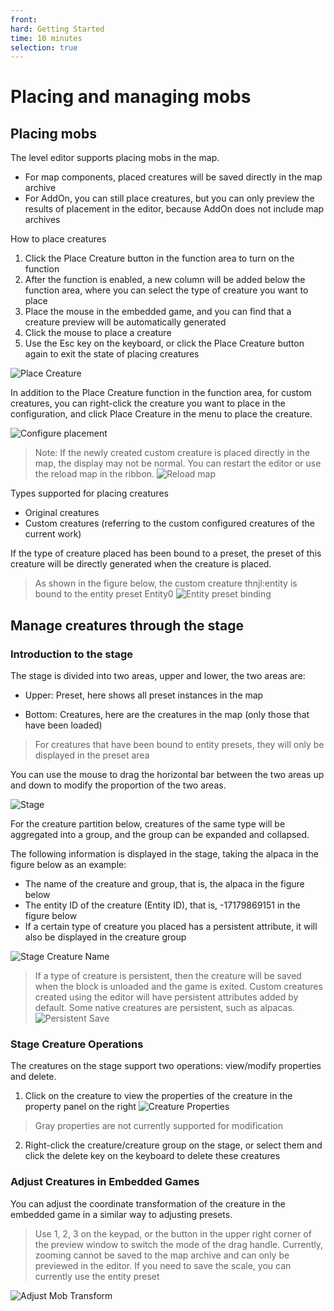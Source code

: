 ```yaml
--- 
front: 
hard: Getting Started 
time: 10 minutes 
selection: true 
--- 
```


# Placing and managing mobs 

## Placing mobs 

The level editor supports placing mobs in the map. 

- For map components, placed creatures will be saved directly in the map archive 
- For AddOn, you can still place creatures, but you can only preview the results of placement in the editor, because AddOn does not include map archives 

How to place creatures 

1. Click the Place Creature button in the function area to turn on the function 
2. After the function is enabled, a new column will be added below the function area, where you can select the type of creature you want to place 
3. Place the mouse in the embedded game, and you can find that a creature preview will be automatically generated 
4. Click the mouse to place a creature 
5. Use the Esc key on the keyboard, or click the Place Creature button again to exit the state of placing creatures 

![Place Creature](./images/fzsw.gif) 

In addition to the Place Creature function in the function area, for custom creatures, you can right-click the creature you want to place in the configuration, and click Place Creature in the menu to place the creature. 

![Configure placement](./images/pzfz.png) 

> Note: If the newly created custom creature is placed directly in the map, the display may not be normal. You can restart the editor or use the reload map in the ribbon. 
![Reload map](./images/czdt.png) 

Types supported for placing creatures 

- Original creatures 
- Custom creatures (referring to the custom configured creatures of the current work) 

If the type of creature placed has been bound to a preset, the preset of this creature will be directly generated when the creature is placed. 

> As shown in the figure below, the custom creature thnjl:entity is bound to the entity preset Entity0 
![Entity preset binding](./images/stysbd.png) 

## Manage creatures through the stage 

### Introduction to the stage 

The stage is divided into two areas, upper and lower, the two areas are: 

- Upper: Preset, here shows all preset instances in the map

- Bottom: Creatures, here are the creatures in the map (only those that have been loaded) 

> For creatures that have been bound to entity presets, they will only be displayed in the preset area 

You can use the mouse to drag the horizontal bar between the two areas up and down to modify the proportion of the two areas. 

![Stage](./images/wt.gif) 

For the creature partition below, creatures of the same type will be aggregated into a group, and the group can be expanded and collapsed. 

The following information is displayed in the stage, taking the alpaca in the figure below as an example: 

- The name of the creature and group, that is, the alpaca in the figure below 
- The entity ID of the creature (Entity ID), that is, -17179869151 in the figure below 
- If a certain type of creature you placed has a persistent attribute, it will also be displayed in the creature group 

![Stage Creature Name](./images/wtswmc.png) 

> If a type of creature is persistent, then the creature will be saved when the block is unloaded and the game is exited. Custom creatures created using the editor will have persistent attributes added by default. Some native creatures are persistent, such as alpacas. 
![Persistent Save](./images/cjh.png) 

### Stage Creature Operations 

The creatures on the stage support two operations: view/modify properties and delete. 

1. Click on the creature to view the properties of the creature in the property panel on the right 
![Creature Properties](./images/swsx.png) 

> Gray properties are not currently supported for modification 

2. Right-click the creature/creature group on the stage, or select them and click the delete key on the keyboard to delete these creatures 

### Adjust Creatures in Embedded Games 

You can adjust the coordinate transformation of the creature in the embedded game in a similar way to adjusting presets. 

> Use 1, 2, 3 on the keypad, or the button in the upper right corner of the preview window to switch the mode of the drag handle. 
Currently, zooming cannot be saved to the map archive and can only be previewed in the editor. If you need to save the scale, you can currently use the entity preset 

![Adjust Mob Transform](./images/tzswbh.gif)
